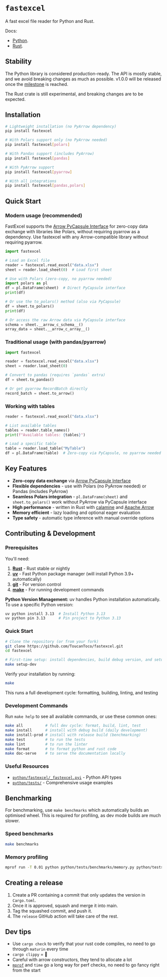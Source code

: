 # `fastexcel`

A fast excel file reader for Python and Rust.

Docs:
 * [Python](https://fastexcel.toucantoco.dev/).
 * [Rust](https://docs.rs/fastexcel).

## Stability

The Python library is considered production-ready. The API is mostly stable, and we avoid breaking changes as much as
possible. v1.0.0 will be released once the [milestone](https://github.com/ToucanToco/fastexcel/milestone/2) is reached.

The Rust crate is still experimental, and breaking changes are to be expected.

## Installation

```bash
# Lightweight installation (no PyArrow dependency)
pip install fastexcel

# With Polars support only (no PyArrow needed)
pip install fastexcel[polars]

# With Pandas support (includes PyArrow)
pip install fastexcel[pandas]

# With PyArrow support
pip install fastexcel[pyarrow]

# With all integrations
pip install fastexcel[pandas,polars]
```

## Quick Start

### Modern usage (recommended)

FastExcel supports the [Arrow PyCapsule Interface](https://arrow.apache.org/docs/format/CDataInterface/PyCapsuleInterface.html) for zero-copy data exchange with libraries like Polars, without requiring pyarrow as a dependency.
Use fastexcel with any Arrow-compatible library without requiring pyarrow.

```python
import fastexcel

# Load an Excel file
reader = fastexcel.read_excel("data.xlsx")
sheet = reader.load_sheet(0)  # Load first sheet

# Use with Polars (zero-copy, no pyarrow needed)
import polars as pl
df = pl.DataFrame(sheet)  # Direct PyCapsule interface
print(df)

# Or use the to_polars() method (also via PyCapsule)
df = sheet.to_polars()
print(df)

# Or access the raw Arrow data via PyCapsule interface
schema = sheet.__arrow_c_schema__()
array_data = sheet.__arrow_c_array__()
```

### Traditional usage (with pandas/pyarrow)

```python
import fastexcel

reader = fastexcel.read_excel("data.xlsx")
sheet = reader.load_sheet(0)

# Convert to pandas (requires `pandas` extra)
df = sheet.to_pandas()

# Or get pyarrow RecordBatch directly
record_batch = sheet.to_arrow()
```

### Working with tables

```python
reader = fastexcel.read_excel("data.xlsx")

# List available tables
tables = reader.table_names()
print(f"Available tables: {tables}")

# Load a specific table
table = reader.load_table("MyTable")
df = pl.DataFrame(table)  # Zero-copy via PyCapsule, no pyarrow needed
```

## Key Features

- **Zero-copy data exchange** via [Arrow PyCapsule Interface](https://arrow.apache.org/docs/format/CDataInterface/PyCapsuleInterface.html)
- **Flexible dependencies** - use with Polars (no PyArrow needed) or Pandas (includes PyArrow)
- **Seamless Polars integration** - `pl.DataFrame(sheet)` and `sheet.to_polars()` work without PyArrow via PyCapsule interface
- **High performance** - written in Rust with [calamine](https://github.com/tafia/calamine) and [Apache Arrow](https://arrow.apache.org/)
- **Memory efficient** - lazy loading and optional eager evaluation
- **Type safety** - automatic type inference with manual override options

## Contributing & Development

### Prerequisites

You'll need:
1. **[Rust](https://rustup.rs/)** - Rust stable or nightly
2. **[uv](https://docs.astral.sh/uv/getting-started/installation/)** - Fast Python package manager (will install Python 3.9+ automatically)
3. **[git](https://git-scm.com/)** - For version control
4. **[make](https://www.gnu.org/software/make/)** - For running development commands

**Python Version Management:**
uv handles Python installation automatically. To use a specific Python version:
```bash
uv python install 3.13  # Install Python 3.13
uv python pin 3.13      # Pin project to Python 3.13
```

### Quick Start

```bash
# Clone the repository (or from your fork)
git clone https://github.com/ToucanToco/fastexcel.git
cd fastexcel

# First-time setup: install dependencies, build debug version, and setup pre-commit hooks
make setup-dev
```

Verify your installation by running:

```bash
make
```

This runs a full development cycle: formatting, building, linting, and testing

### Development Commands

Run `make help` to see all available commands, or use these common ones:

```bash
make all          # full dev cycle: format, build, lint, test
make install      # install with debug build (daily development)
make install-prod # install with release build (benchmarking)
make test         # to run the tests
make lint         # to run the linter
make format       # to format python and rust code
make doc-serve    # to serve the documentation locally
```

### Useful Resources

* [`python/fastexcel/_fastexcel.pyi`](./python/fastexcel/_fastexcel.pyi) - Python API types
* [`python/tests/`](./python/tests) - Comprehensive usage examples

## Benchmarking

For benchmarking, use `make benchmarks` which automatically builds an optimised wheel.
This is required for profiling, as dev mode builds are much slower.

### Speed benchmarks
```bash
make benchmarks
```

### Memory profiling
```bash
mprof run -T 0.01 python python/tests/benchmarks/memory.py python/tests/benchmarks/fixtures/plain_data.xls
```

## Creating a release

1. Create a PR containing a commit that only updates the version in `Cargo.toml`.
2. Once it is approved, squash and merge it into main.
3. Tag the squashed commit, and push it.
4. The `release` GitHub action will take care of the rest.

## Dev tips

* Use `cargo check` to verify that your rust code compiles, no need to go through `maturin` every time
* `cargo clippy` = 💖
* Careful with arrow constructors, they tend to allocate a lot
* [`mprof`](https://github.com/pythonprofilers/memory_profiler) and `time` go a long way for perf checks,
  no need to go fancy right from the start
